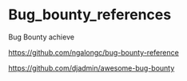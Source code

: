 # Bug_bounty_references
Bug Bounty achieve 


https://github.com/ngalongc/bug-bounty-reference

https://github.com/djadmin/awesome-bug-bounty
